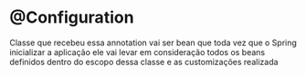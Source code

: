 # @Configuration
Classe que recebeu essa annotation vai ser bean que toda vez que o Spring inicializar a aplicação ele vai levar em consideração todos os beans definidos dentro do escopo dessa classe e as customizações realizada 
